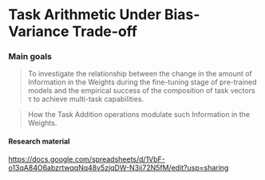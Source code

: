 # Task Arithmetic Under Bias-Variance Trade-off

### Main goals

> To investigate the relationship between the change in the amount of Information
> in the Weights during the fine-tuning stage of
> pre-trained models and the empirical success of the composition of task vectors τ to
> achieve multi-task capabilities.

> How the Task Addition operations modulate
> such Information in the Weights.

#### Research material

https://docs.google.com/spreadsheets/d/1VbF-o13qA84O6abzrtwqqNq48v5zjqDW-N3ii72N5fM/edit?usp=sharing
